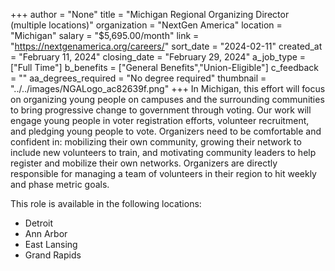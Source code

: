 +++
author = "None"
title = "Michigan Regional Organizing Director (multiple locations)"
organization = "NextGen America"
location = "Michigan"
salary = "$5,695.00/month"
link = "https://nextgenamerica.org/careers/"
sort_date = "2024-02-11"
created_at = "February 11, 2024"
closing_date = "February 29, 2024"
a_job_type = ["Full Time"]
b_benefits = ["General Benefits","Union-Eligible"]
c_feedback = ""
aa_degrees_required = "No degree required"
thumbnail = "../../images/NGALogo_ac82639f.png"
+++
In Michigan, this effort will focus on organizing young people on campuses and the surrounding communities to bring progressive change to government through voting. Our work will engage young people in voter registration efforts, volunteer recruitment, and pledging young people to vote. Organizers need to be comfortable and confident in: mobilizing their own community, growing their network to include new volunteers to train, and motivating community leaders to help register and mobilize their own networks. Organizers are directly responsible for managing a team of volunteers in their region to hit weekly and phase metric goals. 

This role is available in the following locations: 
- Detroit
- Ann Arbor
- East Lansing
- Grand Rapids
